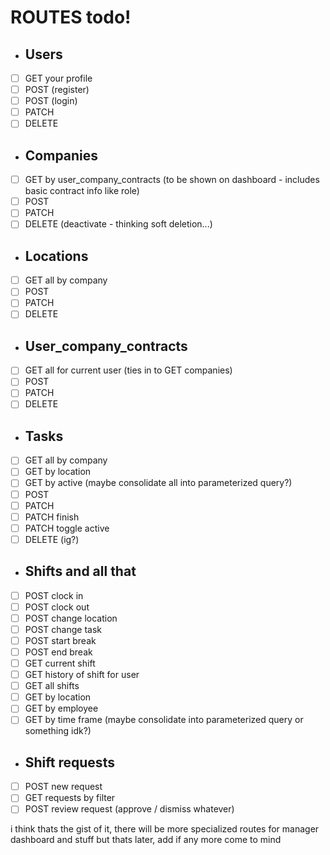 # ROUTES todo!

* ## Users
- [ ] GET your profile
- [ ] POST (register)
- [ ] POST (login)
- [ ] PATCH
- [ ] DELETE

* ## Companies
- [ ] GET by user_company_contracts (to be shown on dashboard - includes basic contract info like role)
- [ ] POST
- [ ] PATCH
- [ ] DELETE (deactivate - thinking soft deletion...)

* ## Locations
- [ ] GET all by company
- [ ] POST
- [ ] PATCH
- [ ] DELETE

* ## User_company_contracts
- [ ] GET all for current user (ties in to GET companies)
- [ ] POST
- [ ] PATCH
- [ ] DELETE

* ## Tasks
- [ ] GET all by company
- [ ] GET by location
- [ ] GET by active  (maybe consolidate all into parameterized query?)
- [ ] POST
- [ ] PATCH
- [ ] PATCH finish
- [ ] PATCH toggle active
- [ ] DELETE (ig?)

* ## Shifts and all that
- [ ] POST clock in
- [ ] POST clock out
- [ ] POST change location
- [ ] POST change task
- [ ] POST start break
- [ ] POST end break
- [ ] GET current shift
- [ ] GET history of shift for user
- [ ] GET all shifts
- [ ] GET by location
- [ ] GET by employee
- [ ] GET by time frame (maybe consolidate into parameterized query or something idk?)

* ## Shift requests
- [ ] POST new request
- [ ] GET requests by filter
- [ ] POST review request (approve / dismiss whatever)

i think thats the gist of it, there will be more specialized routes for manager dashboard and stuff but thats later, add if any more come to mind
